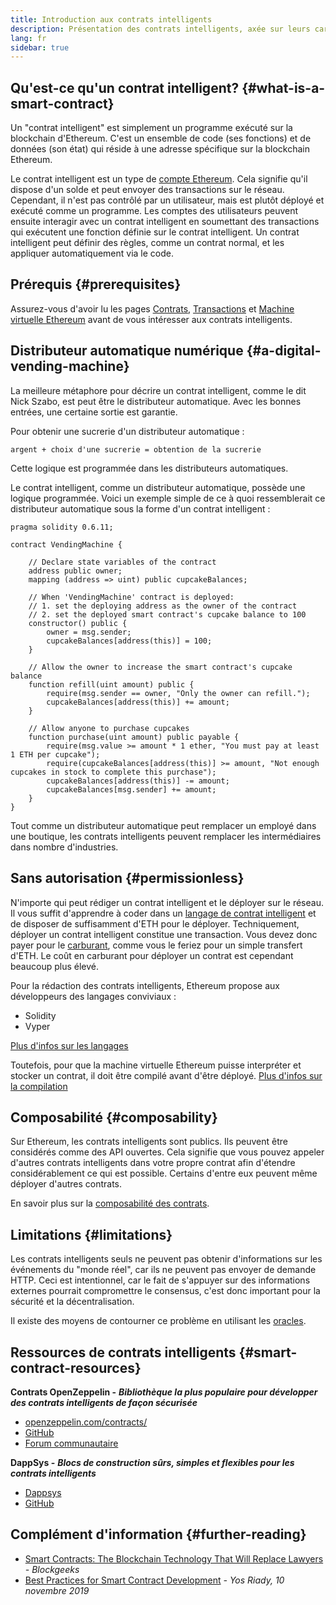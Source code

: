 ```yaml
---
title: Introduction aux contrats intelligents
description: Présentation des contrats intelligents, axée sur leurs caractéristiques uniques et leurs limites
lang: fr
sidebar: true
---
```


## Qu'est-ce qu'un contrat intelligent? {#what-is-a-smart-contract}

Un "contrat intelligent" est simplement un programme exécuté sur la blockchain d'Ethereum. C'est un ensemble de code (ses fonctions) et de données (son état) qui réside à une adresse spécifique sur la blockchain Ethereum.

Le contrat intelligent est un type de [compte Ethereum](/developers/docs/accounts/). Cela signifie qu'il dispose d'un solde et peut envoyer des transactions sur le réseau. Cependant, il n'est pas contrôlé par un utilisateur, mais est plutôt déployé et exécuté comme un programme. Les comptes des utilisateurs peuvent ensuite interagir avec un contrat intelligent en soumettant des transactions qui exécutent une fonction définie sur le contrat intelligent. Un contrat intelligent peut définir des règles, comme un contrat normal, et les appliquer automatiquement via le code.

## Prérequis {#prerequisites}

Assurez-vous d'avoir lu les pages [Contrats](/developers/docs/accounts/), [Transactions](/developers/docs/transactions/) et [Machine virtuelle Ethereum](/developers/docs/evm/) avant de vous intéresser aux contrats intelligents.

## Distributeur automatique numérique {#a-digital-vending-machine}

La meilleure métaphore pour décrire un contrat intelligent, comme le dit Nick Szabo, est peut être le distributeur automatique. Avec les bonnes entrées, une certaine sortie est garantie.

Pour obtenir une sucrerie d'un distributeur automatique :

```
argent + choix d'une sucrerie = obtention de la sucrerie
```

Cette logique est programmée dans les distributeurs automatiques.

Le contrat intelligent, comme un distributeur automatique, possède une logique programmée. Voici un exemple simple de ce à quoi ressemblerait ce distributeur automatique sous la forme d'un contrat intelligent :

```solidity
pragma solidity 0.6.11;

contract VendingMachine {

    // Declare state variables of the contract
    address public owner;
    mapping (address => uint) public cupcakeBalances;

    // When 'VendingMachine' contract is deployed:
    // 1. set the deploying address as the owner of the contract
    // 2. set the deployed smart contract's cupcake balance to 100
    constructor() public {
        owner = msg.sender;
        cupcakeBalances[address(this)] = 100;
    }

    // Allow the owner to increase the smart contract's cupcake balance
    function refill(uint amount) public {
        require(msg.sender == owner, "Only the owner can refill.");
        cupcakeBalances[address(this)] += amount;
    }

    // Allow anyone to purchase cupcakes
    function purchase(uint amount) public payable {
        require(msg.value >= amount * 1 ether, "You must pay at least 1 ETH per cupcake");
        require(cupcakeBalances[address(this)] >= amount, "Not enough cupcakes in stock to complete this purchase");
        cupcakeBalances[address(this)] -= amount;
        cupcakeBalances[msg.sender] += amount;
    }
}
```

Tout comme un distributeur automatique peut remplacer un employé dans une boutique, les contrats intelligents peuvent remplacer les intermédiaires dans nombre d'industries.

## Sans autorisation {#permissionless}

N'importe qui peut rédiger un contrat intelligent et le déployer sur le réseau. Il vous suffit d'apprendre à coder dans un [langage de contrat intelligent](/developers/docs/smart-contracts/languages/) et de disposer de suffisamment d'ETH pour le déployer. Techniquement, déployer un contrat intelligent constitue une transaction. Vous devez donc payer pour le [carburant](/developers/docs/gas/), comme vous le feriez pour un simple transfert d'ETH. Le coût en carburant pour déployer un contrat est cependant beaucoup plus élevé.

Pour la rédaction des contrats intelligents, Ethereum propose aux développeurs des langages conviviaux :

- Solidity
- Vyper

[Plus d'infos sur les langages](/developers/docs/smart-contracts/languages/)

Toutefois, pour que la machine virtuelle Ethereum puisse interpréter et stocker un contrat, il doit être compilé avant d'être déployé. [Plus d'infos sur la compilation](/developers/docs/smart-contracts/compiling/)

## Composabilité {#composability}

Sur Ethereum, les contrats intelligents sont publics. Ils peuvent être considérés comme des API ouvertes. Cela signifie que vous pouvez appeler d'autres contrats intelligents dans votre propre contrat afin d'étendre considérablement ce qui est possible. Certains d'entre eux peuvent même déployer d'autres contrats.

En savoir plus sur la [composabilité des contrats](/developers/docs/smart-contracts/composability/).

## Limitations {#limitations}

Les contrats intelligents seuls ne peuvent pas obtenir d'informations sur les événements du "monde réel", car ils ne peuvent pas envoyer de demande HTTP. Ceci est intentionnel, car le fait de s'appuyer sur des informations externes pourrait compromettre le consensus, c'est donc important pour la sécurité et la décentralisation.

Il existe des moyens de contourner ce problème en utilisant les [oracles](/developers/docs/oracles/).

## Ressources de contrats intelligents {#smart-contract-resources}

**Contrats OpenZeppelin -** **_Bibliothèque la plus populaire pour développer des contrats intelligents de façon sécurisée_**

- [openzeppelin.com/contracts/](https://openzeppelin.com/contracts/)
- [GitHub](https://github.com/OpenZeppelin/openzeppelin-contracts)
- [Forum communautaire](https://forum.openzeppelin.com/c/general/16)

**DappSys -** **_Blocs de construction sûrs, simples et flexibles pour les contrats intelligents_**

- [Dappsys](https://dappsys.readthedocs.io/)
- [GitHub](https://github.com/dapphub/dappsys)

## Complément d'information {#further-reading}

- [Smart Contracts: The Blockchain Technology That Will Replace Lawyers](https://blockgeeks.com/guides/smart-contracts/) _- Blockgeeks_
- [Best Practices for Smart Contract Development](https://yos.io/2019/11/10/smart-contract-development-best-practices/) _- Yos Riady, 10 novembre 2019_
